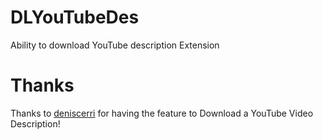 # DLYouTubeDes
Ability to download YouTube description Extension
# Thanks
Thanks to [deniscerri](https://github.com/deniscerri/ytdlnis) for having the feature to Download a YouTube Video Description!

